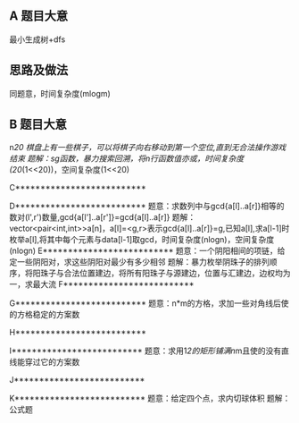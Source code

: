A
题目大意
--------

最小生成树+dfs

思路及做法
----------

同题意，时间复杂度(mlogm)

B
题目大意
--------


n*20 棋盘上有一些棋子，可以将棋子向右移动到第一个空位,直到无合法操作游戏结束
题解：sg函数，暴力搜索回溯，将n行函数值亦或，时间复杂度(20*(1<<20))，空间复杂度(1<<20)

C**************************

D**************************
题意：求数列中与gcd{a[l]..a[r]}相等的数对(l',r')数量,gcd{a[l']..a[r']}=gcd{a[l]..a[r]}
题解：vector<pair<int,int>>a[n]，a[l]=<g,r>表示gcd{a[l]..a[r]}=g,已知a[l],求a[l-1]时枚举a[l],将其中每个元素与data[l-1]取gcd，时间复杂度(nlogn)，空间复杂度(nlogn)
E**************************
题意：一个阴阳相间的项链，给定一些阴阳对，求这些阴阳对最少有多少相邻
题解：暴力枚举阴珠子的排列顺序，将阳珠子与合法位置建边，将所有阳珠子与源建边，位置与汇建边，边权均为一，求最大流
F**************************

G**************************
题意：n*m的方格，求加一些对角线后使的方格稳定的方案数

H**************************

I**************************
题意：求用1*2的矩形铺满n*m且使的没有直线能穿过它的方案数

J**************************

K**************************
题意：给定四个点，求内切球体积
题解：公式题
